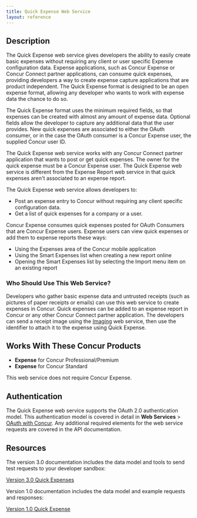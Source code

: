 ```yaml
---
title: Quick Expense Web Service 
layout: reference
---
```


## Description
The Quick Expense web service gives developers the ability to easily create basic expenses without requiring any client or user specific Expense configuration data. Expense applications, such as Concur Expense or Concur Connect partner applications, can consume quick expenses, providing developers a way to create expense capture applications that are product independent. The Quick Expense format is designed to be an open expense format, allowing any developer who wants to work with expense data the chance to do so.

The Quick Expense format uses the minimum required fields, so that expenses can be created with almost any amount of expense data. Optional fields allow the developer to capture any additional data that the user provides. New quick expenses are associated to either the OAuth consumer, or in the case the OAuth consumer is a Concur Expense user, the supplied Concur user ID.

The Quick Expense web service works with any Concur Connect partner application that wants to post or get quick expenses. The owner for the quick expense must be a Concur Expense user. The Quick Expense web service is different from the Expense Report web service in that quick expenses aren't associated to an expense report.

The Quick Expense web service allows developers to:

* Post an expense entry to Concur without requiring any client specific configuration data.
* Get a list of quick expenses for a company or a user.

Concur Expense consumes quick expenses posted for OAuth Consumers that are Concur Expense users. Expense users can view quick expenses or add them to expense reports these ways:

* Using the Expenses area of the Concur mobile application
* Using the Smart Expenses list when creating a new report online
* Opening the Smart Expenses list by selecting the Import menu item on an existing report

### Who Should Use This Web Service?
Developers who gather basic expense data and untrusted receipts (such as pictures of paper receipts or emails) can use this web service to create expenses in Concur. Quick expenses can be added to an expense report in Concur or any other Concur Connect partner application. The developers can send a receipt image using the [Imaging][1] web service, then use the identifier to attach it to the expense using Quick Expense.

## Works With These Concur Products

* **Expense** for Concur Professional/Premium
* **Expense** for Concur Standard

This web service does not require Concur Expense.

## Authentication
The Quick Expense web service supports the OAuth 2.0 authentication model. This authentication model is covered in detail in **Web Services** > [OAuth with Concur][3]. Any additional required elements for the web service requests are covered in the API documentation.

## Resources
The version 3.0 documentation includes the data model and tools to send test requests to your developer sandbox:

[Version 3.0 Quick Expenses][4]

Version 1.0 documentation includes the data model and example requests and responses:

[Version 1.0 Quick Expense][5]



[1]: https://developer.concur.com/imaging
[2]: https://developer.concur.com/node/25
[3]: https://developer.concur.com/node/491
[4]: https://www.concursolutions.com/api/docs/index.html#!/QuickExpenses
[5]: https://developer.concur.com/node/507
[6]: https://developer.concur.com/node/205
